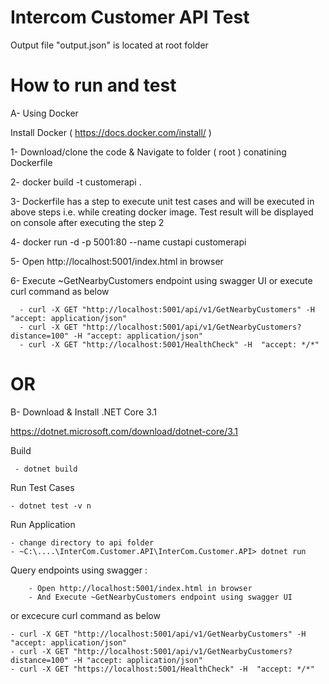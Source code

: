 # Intercom Customer API Test

Output file "output.json" is located at root folder 

# How to run and test 

A- Using Docker

Install Docker ( https://docs.docker.com/install/ )

   1- Download/clone the code & Navigate to folder ( root ) conatining Dockerfile 

   2- docker build -t customerapi .

   3- Dockerfile has a step to execute unit test cases and will be executed in above steps i.e. while creating docker image.
      Test result will be displayed on console after executing the step 2

   4- docker run -d -p 5001:80 --name custapi customerapi

   5- Open http://localhost:5001/index.html in browser

   6- Execute ~GetNearbyCustomers endpoint using swagger UI 
      or execute curl command as below
      
      - curl -X GET "http://localhost:5001/api/v1/GetNearbyCustomers" -H "accept: application/json"
      - curl -X GET "http://localhost:5001/api/v1/GetNearbyCustomers?distance=100" -H "accept: application/json"
      - curl -X GET "http://localhost:5001/HealthCheck" -H  "accept: */*"

# OR

B- Download & Install .NET Core 3.1

   https://dotnet.microsoft.com/download/dotnet-core/3.1

   Build
   
     - dotnet build
   Run Test Cases
   
    - dotnet test -v n

   Run Application
   
    - change directory to api folder
    - ~C:\....\InterCom.Customer.API\InterCom.Customer.API> dotnet run

   Query endpoints 
   using swagger :
        
        - Open http://localhost:5001/index.html in browser
        - And Execute ~GetNearbyCustomers endpoint using swagger UI 

   or excecure curl command as below
   
    - curl -X GET "http://localhost:5001/api/v1/GetNearbyCustomers" -H "accept: application/json"
    - curl -X GET "http://localhost:5001/api/v1/GetNearbyCustomers?distance=100" -H "accept: application/json"
    - curl -X GET "https://localhost:5001/HealthCheck" -H  "accept: */*"



